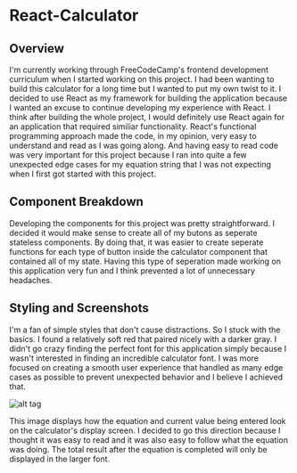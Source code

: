 # React-Calculator

## Overview
I'm currently working through FreeCodeCamp's frontend development curriculum 
when I started working on this project. I had been wanting to build this calculator for a long time but I wanted to put my own twist to it. 
I decided to use React as my framework for building the application because I wanted an excuse to continue developing my experience with React.
I think after building the whole project, I would definitely use React again for an application that required similiar functionality. React's functional programming
approach made the code, in my opinion, very easy to understand and read as I was going along. And having easy to read code was very important
for this project because I ran into quite a few unexpected edge cases for my equation string that I was not expecting when I first got started
with this project. 

## Component Breakdown
Developing the components for this project was pretty straightforward. I decided it would make sense to create all of my butons as seperate stateless components.
By doing that, it was easier to create seperate functions for each type of button inside the calculator component that contained all of my state. Having this type of seperation made 
working on this application very fun and I think prevented a lot of unnecessary headaches. 

## Styling and Screenshots
I'm a fan of simple styles that don't cause distractions. So I stuck with the basics. I found a relatively soft red that paired nicely with a darker gray. 
I didn't go crazy finding the perfect font for this application simply because I wasn't interested in finding an incredible calculator font.
I was more focused on creating a smooth user experience that handled as many edge cases as possible to prevent unexpected behavior and I believe
I achieved that. 

![alt tag](http://i.imgur.com/piRxAgil.png)

This image displays how the equation and current value being entered look on the calculator's display screen. I decided to go this direction
because I thought it was easy to read and it was also easy to follow what the equation was doing. The total result after the equation is completed
will only be displayed in the larger font.

